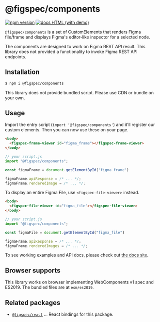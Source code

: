 # @figspec/components

[![npm version](https://img.shields.io/npm/v/%40figspec/components)](https://www.npmjs.com/package/@figspec/components)
[![docs HTML (with demo)](<https://img.shields.io/badge/docs-HTML%20(with%20demo)-e67700>)
](https://pocka.github.io/figspec/)

`@figspec/components` is a set of CustomElements that renders Figma file/frame and displays Figma's editor-like inspector for a selected node.

The components are designed to work on Figma REST API result.
This library does not provided a functionality to invoke Figma REST API endpoints.

## Installation

```sh
$ npm i @figspec/components
```

This library does not provide bundled script. Please use CDN or bundle on your own.

## Usage

Import the entry script (`import '@figspec/components'`) and it'll register our custom elements.
Then you can now use these on your page.

```html
<body>
  <figspec-frame-viewer id="figma_frame"></figspec-frame-viewer>
</body>
```

```js
// your script.js
import "@figspec/components";

const figmaFrame = document.getElementById("figma_frame")

figmaFrame.apiResponse = /* ... */;
figmaFrame.renderedImage = /* ... */;
```

To display an entire Figma File, use `<figspec-file-viewer>` instead.

```html
<body>
  <figspec-file-viewer id="figma_file"></figspec-file-viewer>
</body>
```

```js
// your script.js
import "@figspec/components";

const figmaFile = document.getElementById("figma_file")

figmaFrame.apiResponse = /* ... */;
figmaFrame.renderedImages = /* ... */;
```

To see working examples and API docs, please check out [the docs site](https://pocka.github.io/figspec/).

## Browser supports

This library works on browser implementing WebComponents v1 spec and ES2019.
The bundled files are at `esm/es2019`.

## Related packages

- [`@figspec/react`](https://github.com/pocka/figspec-react) ... React bindings for this package.
